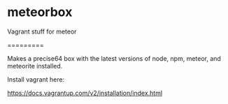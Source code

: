 meteorbox
=========

Vagrant stuff for meteor


=========

Makes a precise64 box with the latest versions of node, npm, meteor, and meteorite installed. 

Install vagrant here:

https://docs.vagrantup.com/v2/installation/index.html
